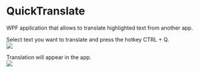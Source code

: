 # QuickTranslate
WPF application that allows to translate highlighted text from another app.

Select text you want to translate and press the hotkey CTRL + Q. <br />
![](http://i68.tinypic.com/fvgx3n.png)

Translation will appear in the app. <br />
![](http://i64.tinypic.com/144b1p3.png)

